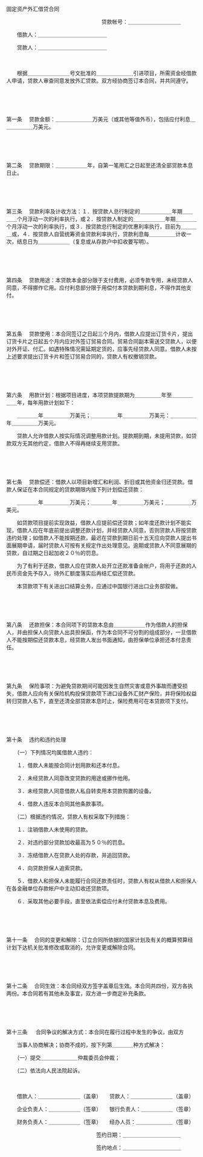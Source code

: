 



固定资产外汇借贷合同



 

　　　　　　　　　　　　　　　　　　贷款帐号：＿＿＿＿＿＿＿＿＿＿

　　借款人：＿＿＿＿＿＿＿＿＿＿＿＿＿

　　贷款人：＿＿＿＿＿＿＿＿＿＿＿＿＿　

　　

　　根据＿＿＿＿＿＿＿＿号文批准的＿＿＿＿＿＿＿引进项目，所需资金经借款人申请，贷款人审查同意发放外汇贷款。双方经协商签订本合同，并共同遵守。

　　

　　

第一条
　贷款金额：＿＿＿＿＿＿＿万美元（或其他等值外币），包括应付利息＿＿＿＿＿＿万美元。

　　

　　

第二条
　贷款期限：＿＿＿＿＿＿年，自第一笔用汇之日起至还清全部贷款本息日止。

　　

　　

第三条
　贷款利率及计收方法：１．按贷款人总行制定的＿＿＿＿＿＿年期＿＿＿＿个月浮动一次的利率执行，或２．按贷款人制定的＿＿＿＿＿＿年期＿＿＿＿个月浮动一次的利率执行，或３．按贷款总行制定的优惠利率执行，目前为＿＿＿＿或，４．按贷款人自营统筹资金贷款利率执行，贷款利息每＿＿＿＿＿计收一次，结息日为＿＿＿＿＿＿（复息或从存款户中扣收要写明）。

　　

　　

第四条
　贷款用途：本贷款本金部分限于支付费用，必须专款专用，未经贷款人同意，不得挪作它用。应付利息部分限于用偿付本贷款到期利息，不得作其他支付。

　　

　　

第五条
　贷款使用：本合同签订之日起三个月内，借款人应提出订货卡片，提出订货卡片之日起五个月内应对外签订贸易合同。贸易合同副本需送交贷款人，以便对外开证、付汇。如遇特殊情况需延期定货的，应事先经贷款人同意。借款人未按上述要求提出订货卡片和签订贸易合同的，贷款人有权撤销贷款。

　　

　　

第六条
　用款计划：根据项目进度，本项贷款提款期为＿＿＿＿＿年至＿＿＿＿＿＿年，每年用款计划如下：

　　＿＿＿＿年＿＿＿＿＿万美元；＿＿＿＿＿年＿＿＿＿＿万美元：＿＿＿＿＿年＿＿＿＿＿万美元。

　　贷款人允许借款人按实际情况调整用款计划。提款期到期，未提用贷款，如贷款双方无其他约定，借款人不得再继续支用贷款。

　　

　　

第七条
　贷款偿还：借款人以项目新增汇和利润、折旧或其他资金归还贷款。借款人保证在本合同规定的贷款期限内按下列计划偿还贷款：

　　＿＿＿＿年＿＿＿＿＿万美元；＿＿＿＿年＿＿＿＿＿万美元；＿＿＿＿＿万美元。

　　如贷款项目提前实现效益，借款人应提前偿还贷款；如年度还款计划不能实现，借款人应在年底前提出调整还款计划，并经贷款人同意，否则贷款人将按贷款违约处理；如借款人不能按期还款，最迟在贷款到期日前十五天应向贷款人提出书面展期申请，届时贷款人可按有关规定作出处理意见。逾期或贷款人不同意展期的贷款，自过期之日起加收２０％的罚息。

　　为了有利于还款，借款人应在贷款人处开立还款准备金帐户，将用于还款的人民币资金先予存入，待外汇额度落实后再结汇偿还贷款。

　　本贷款项下有关进出口结算业务，应通过中国银行进出口业务部叙做。

　　

　　

第八条
　还款担保：本合同项下的贷款本息由＿＿＿＿＿＿作为借款人的担保人，并由担保人向贷款人出具担保函，作为本合同不可分割的组成部分，一旦借款人不能按期偿还贷款本息，经贷款人发出书面通知，由担保单位承担还本付息责任。

　　

　　

第九条
　保险事项：为避免贷款期间可能因发生自然灾害或意外事故而遭受损失，借款人应向有关保险机构投保贷款项下进口设备外汇财产保险，并将保险权益转归贷款人名下，直至还清全部贷款本息时止，保险费用可在本贷款项下支付。

　　

　　

第十条
　违约和违约处理

　　（一）下列情况均属借款人违约：

　　１．借款人未能按合同计划用款和还本付息。

　　２．未经贷款人同意改变贷款的用途或挪作他用。

　　３．未经贷款人同意借款人私自转卖用本贷款购置的设备。

　　４．借款人违反本合同其他条款事项。

　　（二）根据违约情况，贷款人有权采取下列措施：

　　１．注销借款人未使用的贷款。

　　２．对违约部分贷款加收最高为５０％的罚息。

　　３．冻结借款人在贷款人处的存款，并追回贷款。

　　４．向贷款担保人追索贷款。

　　５．借款人和担保人未能履行合同还款责任时，贷款人有权从借款人和担保人在各金融单位存款帐户中主动扣收还贷款项。

　　６．采取其他必要手段，直至依法索偿应付未付贷款本息及费用。

　　

　　

第十一条
　合同的变更和解除：订立合同所依据的国家计划及有关的概算预算经计划下达机关批准修改或取消的，允许变更或解除合同。

　　

　　

第十二条
　合同生效：本合同经双方签字盖章后生效。本合同共四份，双方各执两份。本合同若有其他未及事宜，双方进一步商定补充条款。

　　

　　

第十三条
　 合同争议的解决方式：本合同在履行过程中发生的争议，由双方

　　当事人协商解决；协商不成的，按下列第＿＿＿＿种方式解决：

　　（一）提交＿＿＿＿＿＿＿仲裁委员会仲裁；

　　（二）依法向人民法院起诉。

　　

　　借款人：＿＿＿＿＿＿＿＿（盖章）　　贷款人：＿＿＿＿＿＿＿＿（盖章）

　　企业负责人：＿＿＿＿＿＿（签章）　　银行负责人：＿＿＿＿＿＿（签章）

　　财务负责人：＿＿＿＿＿＿（签章）　　经办人员：＿＿＿＿＿＿＿（签章）

　　　　　　　　　　　　　　　　　签约日期：＿＿＿＿＿＿＿＿＿＿＿

　　　　　　　　　　　　　　　　　签约地点：＿＿＿＿＿＿＿＿＿＿＿

　　